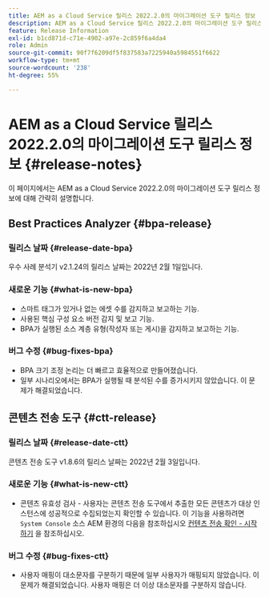 ```yaml
---
title: AEM as a Cloud Service 릴리스 2022.2.0의 마이그레이션 도구 릴리스 정보
description: AEM as a Cloud Service 릴리스 2022.2.0의 마이그레이션 도구 릴리스 정보
feature: Release Information
exl-id: b1cd871d-c71e-4902-a97e-2c859f6a4da4
role: Admin
source-git-commit: 90f7f6209df5f837583a7225940a5984551f6622
workflow-type: tm+mt
source-wordcount: '238'
ht-degree: 55%

---
```


# AEM as a Cloud Service 릴리스 2022.2.0의 마이그레이션 도구 릴리스 정보 {#release-notes}

이 페이지에서는 AEM as a Cloud Service 2022.2.0의 마이그레이션 도구 릴리스 정보에 대해 간략히 설명합니다.

## Best Practices Analyzer {#bpa-release}

### 릴리스 날짜 {#release-date-bpa}

우수 사례 분석기 v2.1.24의 릴리스 날짜는 2022년 2월 1일입니다.

### 새로운 기능 {#what-is-new-bpa}

* 스마트 태그가 있거나 없는 에셋 수를 감지하고 보고하는 기능.
* 사용된 핵심 구성 요소 버전 감지 및 보고 기능.
* BPA가 실행된 소스 계층 유형(작성자 또는 게시)을 감지하고 보고하는 기능.

### 버그 수정 {#bug-fixes-bpa}

* BPA 크기 조정 논리는 더 빠르고 효율적으로 만들어졌습니다.
* 일부 시나리오에서는 BPA가 실행될 때 분석된 수를 증가시키지 않았습니다. 이 문제가 해결되었습니다.

## 콘텐츠 전송 도구 {#ctt-release}

### 릴리스 날짜 {#release-date-ctt}

콘텐츠 전송 도구 v1.8.6의 릴리스 날짜는 2022년 2월 3일입니다.

### 새로운 기능 {#what-is-new-ctt}

* 콘텐츠 유효성 검사 - 사용자는 콘텐츠 전송 도구에서 추출한 모든 콘텐츠가 대상 인스턴스에 성공적으로 수집되었는지 확인할 수 있습니다. 이 기능을 사용하려면 `System Console` 소스 AEM 환경의 다음을 참조하십시오 [컨텐츠 전송 확인 - 시작하기](https://experienceleague.adobe.com/docs/experience-manager-cloud-service/content/migration-journey/cloud-migration/content-transfer-tool/validating-content-transfers.html#getting-started) 을 참조하십시오.

### 버그 수정 {#bug-fixes-ctt}

* 사용자 매핑이 대소문자를 구분하기 때문에 일부 사용자가 매핑되지 않았습니다. 이 문제가 해결되었습니다. 사용자 매핑은 더 이상 대소문자를 구분하지 않습니다.
